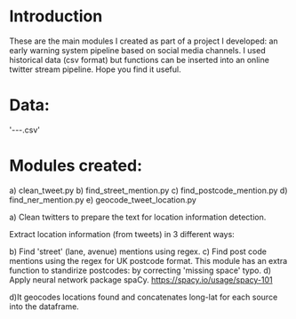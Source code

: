 # Introduction

These are the main modules I created as part of a project I developed: an early warning system pipeline based on social media channels. I used historical data (csv format) but functions can be inserted into an online twitter stream pipeline.
Hope you find it useful. 


# Data:
'---.csv'
 
# Modules created: 

a) clean_tweet.py
b) find_street_mention.py
c) find_postcode_mention.py
d) find_ner_mention.py
e) geocode_tweet_location.py
 
a) Clean twitters to prepare the text for location information detection.

Extract location information (from tweets) in 3 different ways:

b) Find 'street' (lane, avenue) mentions using regex.
c) Find post code mentions using the regex for UK postcode format. This module has an extra function to standirize postcodes: by correcting 'missing space' typo. 
d) Apply neural network package spaCy. https://spacy.io/usage/spacy-101

d)It geocodes locations found and concatenates long-lat for each source into the dataframe. 

